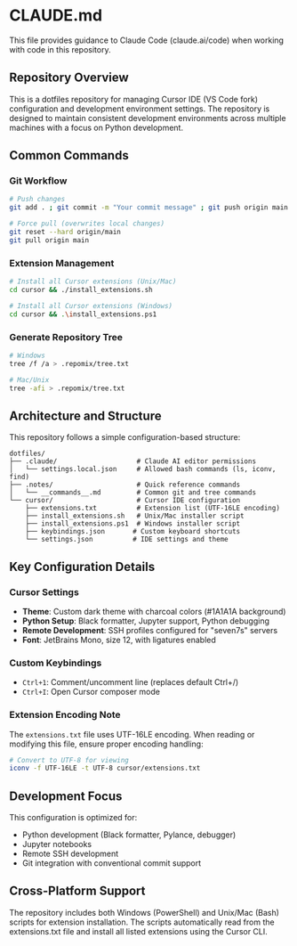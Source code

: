 # CLAUDE.md

This file provides guidance to Claude Code (claude.ai/code) when working with code in this repository.

## Repository Overview

This is a dotfiles repository for managing Cursor IDE (VS Code fork) configuration and development environment settings. The repository is designed to maintain consistent development environments across multiple machines with a focus on Python development.

## Common Commands

### Git Workflow
```bash
# Push changes
git add . ; git commit -m "Your commit message" ; git push origin main

# Force pull (overwrites local changes)
git reset --hard origin/main
git pull origin main
```

### Extension Management
```bash
# Install all Cursor extensions (Unix/Mac)
cd cursor && ./install_extensions.sh

# Install all Cursor extensions (Windows)
cd cursor && .\install_extensions.ps1
```

### Generate Repository Tree
```bash
# Windows
tree /f /a > .repomix/tree.txt

# Mac/Unix
tree -afi > .repomix/tree.txt
```

## Architecture and Structure

This repository follows a simple configuration-based structure:

```
dotfiles/
├── .claude/                    # Claude AI editor permissions
│   └── settings.local.json     # Allowed bash commands (ls, iconv, find)
├── .notes/                     # Quick reference commands
│   └── __commands__.md         # Common git and tree commands
└── cursor/                     # Cursor IDE configuration
    ├── extensions.txt          # Extension list (UTF-16LE encoding)
    ├── install_extensions.sh   # Unix/Mac installer script
    ├── install_extensions.ps1  # Windows installer script
    ├── keybindings.json       # Custom keyboard shortcuts
    └── settings.json          # IDE settings and theme
```

## Key Configuration Details

### Cursor Settings
- **Theme**: Custom dark theme with charcoal colors (#1A1A1A background)
- **Python Setup**: Black formatter, Jupyter support, Python debugging
- **Remote Development**: SSH profiles configured for "seven7s" servers
- **Font**: JetBrains Mono, size 12, with ligatures enabled

### Custom Keybindings
- `Ctrl+1`: Comment/uncomment line (replaces default Ctrl+/)
- `Ctrl+I`: Open Cursor composer mode

### Extension Encoding Note
The `extensions.txt` file uses UTF-16LE encoding. When reading or modifying this file, ensure proper encoding handling:
```bash
# Convert to UTF-8 for viewing
iconv -f UTF-16LE -t UTF-8 cursor/extensions.txt
```

## Development Focus

This configuration is optimized for:
- Python development (Black formatter, Pylance, debugger)
- Jupyter notebooks
- Remote SSH development
- Git integration with conventional commit support

## Cross-Platform Support

The repository includes both Windows (PowerShell) and Unix/Mac (Bash) scripts for extension installation. The scripts automatically read from the extensions.txt file and install all listed extensions using the Cursor CLI.